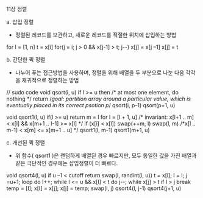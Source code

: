 11장 정렬

a. 삽입 정렬
 - 정렬된 레코드를 보관하고, 새로운 레코드를 적절한 위치에 삽입하는 방법

for I = [1, n]
t = x[i]
for(j = i; j > 0 && x[j-1] > t; j--)
x[j] = x[j –1]
x[j] = t

b. 간단한 퀵 정렬
 - 나누어 푸는 접근방법을 사용하며, 정렬을 위해 배열을 두 부분으로 나눈 다음 각각을 재귀적으로 정렬하는 방법

// sudo code
void qsort(i, u)
if I >= u then
/* at most one element, do nothing */
return
/*goal: partition array around a particular value,
which is eventually placed in its correct psotion p*/
qsort(i, p-1)
qsort(p+1, u)

void qsort1(l, u)
if(l >= u)
return
m = l
for I = [l + 1, u]
/* invariant: x[l+1 .. m] < x[l] &&
x[m+1 .. I-1] >= x[l] */
if (x[i] < x[l])
swap(++m, I)
swap(l, m)
/*x[l .. m-1] < x[m] <= x[m+1 .. u] */
qsort1(l, m-1)
qsort1(m+1, u)
 
c. 개선된 퀵 정렬
 - 위 함수( qsort1 )은 랜덤하게 배열된 경우 빠르지만, 모두 동일한 값을 가진 배열과 같은 극단적인 경우에는 삽입정렬이 더 빠르다.
 
void qsort4(l, u)
if u –1 < cutoff
return
swap(l, randint(l, u))
t = x[l]; I = l; j =u+1;
loop
do I++; while I <= u && x[I] < t
do j--; while x[j] > t
if I > j
break
temp = [I]; x[I] = x[j]; x[j] = temp;
swap(l, j)
qsort4(l, j-1)
qsort4(j+1, u)